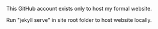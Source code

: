 This GitHub account exists only to host my formal website.

Run "jekyll serve" in site root folder to host website locally.
